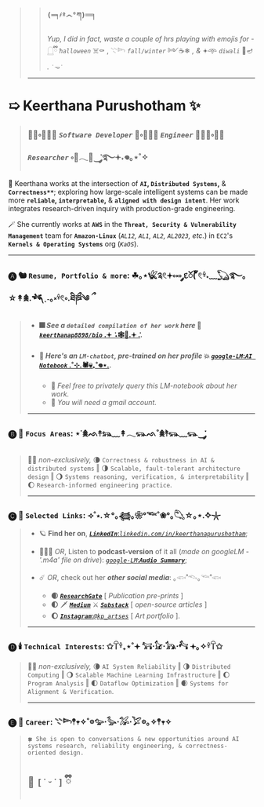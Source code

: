 > > ### `(═╕҂º෴°ཀ)`═╕
> > *Yup, I did in fact, waste a couple of hrs playing with emojis for -* 𓉸ྀི݁ *`halloween`* ☠️⚰️ , 𓇢𓆸 *`fall/winter`* ༻☕❄ *, &* 𖥔𖥸 *`diwali`* 🪷🪔 *.* `˙𐃷˙`
> ---
# ➯ Keerthana Purushotham ✨
> ### 🧛‍♀️༚🧙🏽‍♀️ *`Software Developer`* 🧟༚🧝🏽‍♀️ *`Engineer`* 🧚🏼‍♀️༚🧞‍♀️ *`Researcher`* ༚🔮𓂃🦇‿་༘࿐𖥔˖𖦹｡⋆˚✧
> 
 🧹 Keerthana works at the intersection of **`AI`, `Distributed Systems`,** & **`Correctness**`**; exploring how large-scale intelligent systems can be made more **`reliable`, `interpretable`,** & **`aligned with design intent`**. Her work integrates research-driven inquiry with production-grade engineering.

 🪄 She currently works at **`AWS`** in the **`Threat, Security & Vulnerability Management`** team for **`Amazon-Linux`** (*`AL12`, `AL1`, `AL2`, `AL2023`, etc.*) in `EC2`'s **`Kernels & Operating Systems`** org (*`KaOS`*).
 
---
### 🅐 🐿️ **`Resume, Portfolio & more`:** ☘︎｡⋆𓆤༉𓏲𖥔༚༝༚ ༘દၴ( ၴႅၴ𓏲𓍊ּ˖﹏𓆏࿐｡☆↟𖠰.𓆈ˎ˗｡༝𓍊𓏲༚.ཐི༏ཋྀ༄ ྀ 
> - #### 🎆 *See a **`detailed compilation of her work`** here* 🧨 [***`keerthanap8898/bio`*** .𖥔 ݁ ˖🕸️👻.𖥔 ݁.](https://github.com/keerthanap8898/bio#-links).
> - #### 🎇 *Here's an **`LM-chatbot`**, pre-trained on her profile* 💥 [*`google-LM`*:***`AI Notebook`*** .˚⊹.🕷💀₊˚𖦹⋆.](https://notebooklm.google.com/notebook/fe2125af-e6e0-4815-8181-041b267e3b8b?artifactId=133e9897-8c8b-4dcf-89e3-a0a0da965655).
>   - 🦃 *Feel free to privately query this LM-notebook about her work.*
>    - 🥧 *You will need a gmail account.*
> ---
### 🅑 🧣 **`Focus Areas`**: ⋆˙𖠰ᨒ↟𓃬﹏↟𓂃𓃮ᨒ˚𖠰࣪↟𓃮﹏𓃮‿་༘
> 🍁🍂 *non-exclusively,* 🌘 `Correctness & robustness in AI & distributed systems`  ‖  🌗 `Scalable, fault-tolerant architecture design`  ‖  🌖 `Systems reasoning, verification, & interpretability`  ‖  🌔 `Research-informed engineering practice`.
> 
> ---
### 🅒 🎃 **`Selected Links`**: ⟢˚⋆.☆°｡𓆉｡❀°𓆝˚❀°｡𓆡☆｡⋆.݁݁✧𓇼
> - 🪐 **Find her on**, [***`LinkedIn`***:*`linkedin.com/in/keerthanapurushotham`*](https://linkedin.com/in/keerthanapurushotham);
> 
> - 👩🏽‍🚀 *OR*, Listen to **podcast-version** of it all (*made on googleLM - '.m4a' file on drive*): [*`google-LM`*:***`Audio Summary`***](https://drive.google.com/file/d/1TIv9bmw2HRo9JkZyHOzG4XH6CTmgmjTd/view);
> 
> - ☄️ *OR*, check out her ***other social media***: ｡𓆟˚𓆞｡𓆝˚𓆟 
>   - **🌒** [***`ResearchGate`***](https://www.researchgate.net/profile/Keerthana-Purushotham) [ *Publication pre-prints* ]
>   - **🌓** 🗡️ ***[`Medium`](https://medium.com/@keerthanapurushotham)*** ⚔️ ***[`Substack`](https://substack.com/@keerthanapurushotham)*** [ *open-source articles* ]
>   - **🌔** [***`Instagram`***:*`@kp_artses`*](https://instagram.com/kp_artses) [ *Art portfolio* ].
> ---
### 🅓 🕯️ **`Technical Interests`**: ✩𓋼𓍊₊⋆˚𖥔 𓃙⋅𓃠⋅𓃥⋅𓃚 𖥔｡✧𓍊𓋼✩
> 🍁🍂 *non-exclusively,* 🌘 `AI System Reliability`  ‖   🌗 `Distributed Computing`  ‖   🌖 `Scalable Machine Learning Infrastructure`  ‖   🌔 `Program Analysis`  ‖  🌓 `Dataflow Optimization`  ‖   🌒 `Systems for Alignment & Verification`.
> 
> ---
### 🅔 🎿 **`Career`**: 𓇢𓆸𖤣𖥧✧˚𖡼𓅰⋅𓅭⋅𓅮⋅𓅯𖡼｡✧𖤣𖥧✧
> ```
> 🍀 She is open to conversations & new opportunities around AI systems research, reliability engineering, & correctness-oriented design. 
> ```
> 💫 `[˙ᵕ˙]` ྀི
> ---

